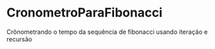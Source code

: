 # CronometroParaFibonacci
Crônometrando o tempo da sequência de fibonacci usando iteração e recursão
